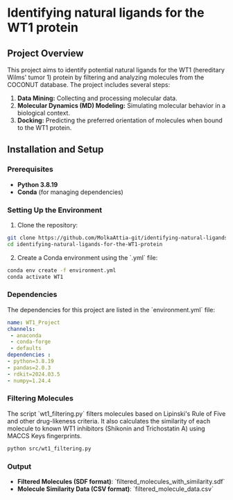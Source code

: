 # Identifying natural ligands for the WT1 protein


## Project Overview

This project aims to identify potential natural ligands for the WT1 (hereditary Wilms' tumor 1) protein by filtering and analyzing molecules from the COCONUT database. The project includes several steps:
1. **Data Mining:** Collecting and processing molecular data.
2. **Molecular Dynamics (MD) Modeling:** Simulating molecular behavior in a biological context.
3. **Docking:** Predicting the preferred orientation of molecules when bound to the WT1 protein.

## Installation and Setup

### Prerequisites

- **Python 3.8.19**
- **Conda** (for managing dependencies)


### Setting Up the Environment

1. Clone the repository:

``` bash
git clone https://github.com/MolkaAttia-git/identifying-natural-ligands-for-the-WT1-protein.git
cd identifying-natural-ligands-for-the-WT1-protein
```

2. Create a Conda environment using the \`.yml\` file:

```bash
conda env create -f environment.yml
conda activate WT1
```

### Dependencies

The dependencies for this project are listed in the \`environment.yml\` file:

```yaml
name: WT1_Project
channels: 
 - anaconda
 - conda-forge
 - defaults
dependencies :
- python=3.8.19 
- pandas=2.0.3 
- rdkit=2024.03.5
- numpy=1.24.4 
```

### Filtering Molecules

The script \`wt1_filtering.py\` filters molecules based on Lipinski's Rule of Five and other drug-likeness criteria. It also calculates the similarity of each molecule to known WT1 inhibitors (Shikonin and Trichostatin A) using MACCS Keys fingerprints.

```bash
python src/wt1_filtering.py
```

### Output

- **Filtered Molecules (SDF format)**: \`filtered_molecules_with_similarity.sdf\`
- **Molecule Similarity Data (CSV format)**: \`filtered_molecule_data.csv\`

